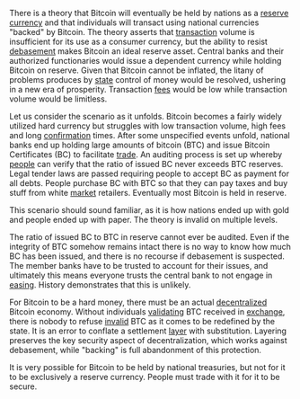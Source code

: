 There is a theory that Bitcoin will eventually be held by nations as a [reserve currency](https://en.wikipedia.org/wiki/Reserve_currency) and that individuals will transact using national currencies "backed" by Bitcoin. The theory asserts that [transaction](Glossary#transaction) volume is insufficient for its use as a consumer currency, but the ability to resist [debasement](https://en.wikipedia.org/wiki/Debasement) makes Bitcoin an ideal reserve asset. Central banks and their authorized functionaries would issue a dependent currency while holding Bitcoin on reserve. Given that Bitcoin cannot be inflated, the litany of problems produces by [state](Glossary#state) control of money would be resolved, ushering in a new era of prosperity. Transaction [fees](Glossary#fee) would be low while transaction volume would be limitless.

Let us consider the scenario as it unfolds. Bitcoin becomes a fairly widely utilized hard currency but struggles with low transaction volume, high fees and long [confirmation](Glossary#confirmation) times. After some unspecified events unfold, national banks end up holding large amounts of bitcoin (BTC) and issue Bitcoin Certificates (BC) to facilitate [trade](Glossary#trade). An auditing process is set up whereby [people](Glossary#person) can verify that the ratio of issued BC never exceeds BTC reserves. Legal tender laws are passed requiring people to accept BC as payment for all debts. People purchase BC with BTC so that they can pay taxes and buy stuff from white [market](Glossary#market) retailers. Eventually most Bitcoin is held in reserve.

This scenario should sound familiar, as it is how nations ended up with gold and people ended up with paper. The theory is invalid on multiple levels.

The ratio of issued BC to BTC in reserve cannot ever be audited. Even if the integrity of BTC somehow remains intact there is no way to know how much BC has been issued, and there is no recourse if debasement is suspected. The member banks have to be trusted to account for their issues, and ultimately this means everyone trusts the central bank to not engage in [easing](https://en.wikipedia.org/wiki/Quantitative_easing). History demonstrates that this is unlikely.

For Bitcoin to be a hard money, there must be an actual [decentralized](Glossary#centralization) Bitcoin economy. Without individuals [validating](Glossary#validation) BTC received in [exchange](Glossary#exchange), there is nobody to refuse [invalid](Glossary#validity) BTC as it comes to be redefined by the state. It is an error to conflate a settlement [layer](Glossary#layering) with substitution. Layering preserves the key security aspect of decentralization, which works against debasement, while "backing" is full abandonment of this protection.

It is very possible for Bitcoin to be held by national treasuries, but not for it to be exclusively a reserve currency. People must trade with it for it to be secure.